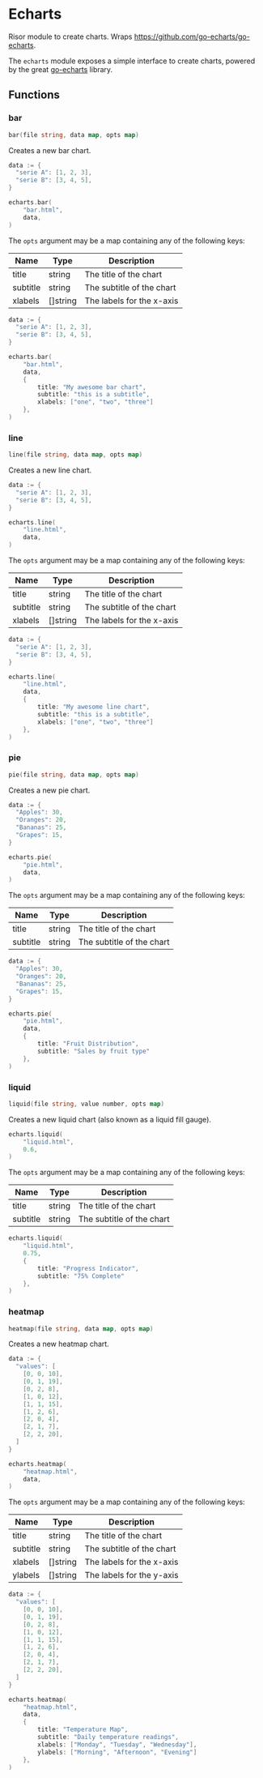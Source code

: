 # Echarts 

Risor module to create charts. Wraps https://github.com/go-echarts/go-echarts.

The `echarts` module exposes a simple interface to create charts, powered by the great [go-echarts](https://github.com/go-echarts/go-echarts) library.

## Functions

### bar

```go filename="Function signature"
bar(file string, data map, opts map)
```

Creates a new bar chart.

```go copy filename="Example"
data := {
  "serie A": [1, 2, 3],
  "serie B": [3, 4, 5],
}

echarts.bar(
	"bar.html",
	data,
)
```

The `opts` argument may be a map containing any of the following keys:

| Name   | Type                          | Description                              |
| ------ | ----------------------------- | ---------------------------------------- |
| title  | string                        | The title of the chart                   |
| subtitle | string                      | The subtitle of the chart                |
| xlabels | []string                      | The labels for the x-axis                |

```go copy filename="Example"
data := {
  "serie A": [1, 2, 3],
  "serie B": [3, 4, 5],
}

echarts.bar(
	"bar.html",
	data,
	{
		title: "My awesome bar chart",
		subtitle: "this is a subtitle",
		xlabels: ["one", "two", "three"]
	},
)
```

### line

```go filename="Function signature"
line(file string, data map, opts map)
```

Creates a new line chart.

```go copy filename="Example"
data := {
  "serie A": [1, 2, 3],
  "serie B": [3, 4, 5],
}

echarts.line(
	"line.html",
	data,
)
```

The `opts` argument may be a map containing any of the following keys:

| Name   | Type                          | Description                              |
| ------ | ----------------------------- | ---------------------------------------- |
| title  | string                        | The title of the chart                   |
| subtitle | string                      | The subtitle of the chart                |
| xlabels | []string                      | The labels for the x-axis                |


```go copy filename="Example"
data := {
  "serie A": [1, 2, 3],
  "serie B": [3, 4, 5],
}

echarts.line(
	"line.html",
	data,
	{
		title: "My awesome line chart",
		subtitle: "this is a subtitle",
		xlabels: ["one", "two", "three"]
	},
)
```

### pie

```go filename="Function signature"
pie(file string, data map, opts map)
```

Creates a new pie chart.

```go copy filename="Example"
data := {
  "Apples": 30,
  "Oranges": 20,
  "Bananas": 25,
  "Grapes": 15,
}

echarts.pie(
	"pie.html",
	data,
)
```

The `opts` argument may be a map containing any of the following keys:

| Name   | Type                          | Description                              |
| ------ | ----------------------------- | ---------------------------------------- |
| title  | string                        | The title of the chart                   |
| subtitle | string                      | The subtitle of the chart                |

```go copy filename="Example"
data := {
  "Apples": 30,
  "Oranges": 20,
  "Bananas": 25,
  "Grapes": 15,
}

echarts.pie(
	"pie.html",
	data,
	{
		title: "Fruit Distribution",
		subtitle: "Sales by fruit type"
	},
)
```

### liquid

```go filename="Function signature"
liquid(file string, value number, opts map)
```

Creates a new liquid chart (also known as a liquid fill gauge).

```go copy filename="Example"
echarts.liquid(
	"liquid.html",
	0.6,
)
```

The `opts` argument may be a map containing any of the following keys:

| Name   | Type                          | Description                              |
| ------ | ----------------------------- | ---------------------------------------- |
| title  | string                        | The title of the chart                   |
| subtitle | string                      | The subtitle of the chart                |

```go copy filename="Example"
echarts.liquid(
	"liquid.html",
	0.75,
	{
		title: "Progress Indicator",
		subtitle: "75% Complete"
	},
)
```

### heatmap

```go filename="Function signature"
heatmap(file string, data map, opts map)
```

Creates a new heatmap chart.

```go copy filename="Example"
data := {
  "values": [
    [0, 0, 10],
    [0, 1, 19],
    [0, 2, 8],
    [1, 0, 12],
    [1, 1, 15],
    [1, 2, 6],
    [2, 0, 4],
    [2, 1, 7],
    [2, 2, 20],
  ]
}

echarts.heatmap(
	"heatmap.html",
	data,
)
```

The `opts` argument may be a map containing any of the following keys:

| Name   | Type                          | Description                              |
| ------ | ----------------------------- | ---------------------------------------- |
| title  | string                        | The title of the chart                   |
| subtitle | string                      | The subtitle of the chart                |
| xlabels | []string                      | The labels for the x-axis                |
| ylabels | []string                      | The labels for the y-axis                |

```go copy filename="Example"
data := {
  "values": [
    [0, 0, 10],
    [0, 1, 19],
    [0, 2, 8],
    [1, 0, 12],
    [1, 1, 15],
    [1, 2, 6],
    [2, 0, 4],
    [2, 1, 7],
    [2, 2, 20],
  ]
}

echarts.heatmap(
	"heatmap.html",
	data,
	{
		title: "Temperature Map",
		subtitle: "Daily temperature readings",
		xlabels: ["Monday", "Tuesday", "Wednesday"],
		ylabels: ["Morning", "Afternoon", "Evening"]
	},
)
```